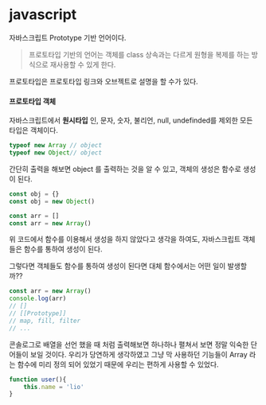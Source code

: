 # javascript

자바스크립트 Prototype 기반 언어이다.

> 프로토타입 기반의 언어는 객체를 class 상속과는 다르게 원형을 복제를 하는 방식으로 재사용할 수 있게 한다.

프로토타입은 프로토타입 링크와 오브젝트로 설명을 할 수가 있다.

#### 프로토타입 객체

자바스크립트에서 **원시타입** 인,  문자, 숫자, 불리언, null, undefinded를 제외한 모든 타입은 객체이다.

```javascript
typeof new Array // object
typeof new Object// object
```

 간단히 출력을 해보면 object 를 출력하는 것을 알 수 있고, 객체의 생성은 함수로 생성이 된다.

```javascript
const obj = {}
const obj = new Object()

const arr = []
const arr = new Array()
```

위 코드에서 함수를 이용해서 생성을 하지 않았다고 생각을 하여도, 자바스크립트 객체들은 함수를 통하여 생성이 된다.

그렇다면 객체들도 함수를 통하여 생성이 된다면 대체 함수에서는 어떤 일이 발생할까??

```javascript
const arr = new Array()
console.log(arr)
// []
// [[Prototype]]
// map, fill, filter
// ...
```

콘솔로그로 배열을 선언 했을 때 처럼 출력해보면  하나하나 펼쳐서 보면 정말 익숙한 단어들이 보일 것이다. 우리가 당연하게 생각하였고 그냥 막 사용하던 기능들이 Array 라는 함수에 미리 정의 되어 있었기 때문에 우리는 편하게 사용할 수 있었다.

```javascript
function user(){
	this.name = 'lio'
}
```



